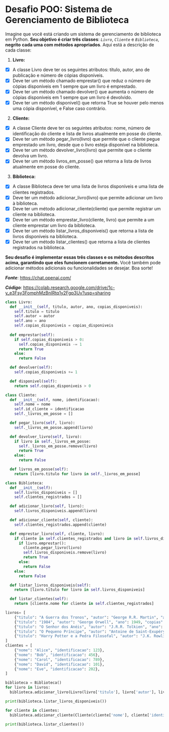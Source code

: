 # Desafio POO: Sistema de Gerenciamento de Biblioteca
Imagine que você está criando um sistema de gerenciamento de biblioteca em Python. **Seu objetivo é criar três classes**: *`Livro`*, *`Cliente`* e *`Biblioteca`*, **negrito** **cada uma com métodos apropriados**. Aqui está a descrição de cada classe:

1. **Livro:**
* [X] A classe Livro deve ter os seguintes atributos: título, autor, ano de publicação e número de cópias disponíveis.
* [X] Deve ter um método chamado emprestar() que reduz o número de cópias disponíveis em 1 sempre que um livro é emprestado.
* [X] Deve ter um método chamado devolver() que aumenta o número de cópias disponíveis em 1 sempre que um livro é devolvido.
* [X] Deve ter um método disponivel() que retorna True se houver pelo menos uma cópia disponível, e False caso contrário.

2. **Cliente:**

* [X] A classe Cliente deve ter os seguintes atributos: nome, número de identificação do cliente e lista de livros atualmente em posse do cliente.
* [X] Deve ter um método pegar_livro(livro) que permite que o cliente pegue emprestado um livro, desde que o livro esteja disponível na biblioteca.
* [X] Deve ter um método devolver_livro(livro) que permite que o cliente devolva um livro.
* [X] Deve ter um método livros_em_posse() que retorna a lista de livros atualmente em posse do cliente.

3. **Biblioteca:**

* [X] A classe Biblioteca deve ter uma lista de livros disponíveis e uma lista de clientes registrados.
* [X] Deve ter um método adicionar_livro(livro) que permite adicionar um livro à biblioteca.
* [X] Deve ter um método adicionar_cliente(cliente) que permite registrar um cliente na biblioteca.
* [X] Deve ter um método emprestar_livro(cliente, livro) que permite a um cliente emprestar um livro da biblioteca.
* [X] Deve ter um método listar_livros_disponiveis() que retorna a lista de livros disponíveis na biblioteca.
* [X] Deve ter um método listar_clientes() que retorna a lista de clientes registrados na biblioteca.

**Seu desafio é implementar essas três classes e os métodos descritos acima, garantindo que eles funcionem corretamente.** Você também pode adicionar métodos adicionais ou funcionalidades se desejar. Boa sorte!

***Fonte***: https://chat.openai.com/

***Código***: https://colab.research.google.com/drive/1c-y_e3Fsy3FomphMzBnIRtq1y2Fgp3Uv?usp=sharing

```python
class Livro:
  def __init__(self, titulo, autor, ano, copias_disponiveis):
    self.titulo = titulo
    self.autor = autor
    self.ano = ano
    self.copias_disponiveis = copias_disponiveis
  
  def emprestar(self):
    if self.copias_disponiveis > 0:
      self.copias_disponiveis -= 1
      return True
    else:
      return False

  def devolver(self):
    self.copias_disponiveis += 1

  def disponivel(self):
    return self.copias_disponiveis > 0
```

```python
class Cliente:
  def __init__(self, nome, identificacao):
    self.nome = nome
    self.id_cliente = identificacao
    self._livros_em_posse = []

  def pegar_livro(self, livro):
    self._livros_em_posse.append(livro)

  def devolver_livro(self, livro):
    if livro in self._livros_em_posse:
      self._livros_em_posse.remove(livro)
      return True
    else:
      return False

  def livros_em_posse(self):
    return [livro.titulo for livro in self._livros_em_posse]
```

```python
class Biblioteca:
  def __init__(self):
    self.livros_disponiveis = []
    self.clientes_registrados = []

  def adicionar_livro(self, livro):
    self.livros_disponiveis.append(livro)

  def adicionar_cliente(self, cliente):
    self.clientes_registrados.append(cliente)

  def emprestar_livro(self, cliente, livro):
    if cliente in self.clientes_registrados and livro in self.livros_disponiveis:
      if livro.emprestar():
        cliente.pegar_livro(livro)
        self.livros_disponiveis.remove(livro)
        return True
      else:
        return False
    else:
      return False

  def listar_livros_disponiveis(self):
    return [livro.titulo for livro in self.livros_disponiveis]

  def listar_clientes(self):
    return [cliente.nome for cliente in self.clientes_registrados]
```

```python
livros= [
    {"titulo": "A Guerra dos Tronos", "autor": "George R.R. Martin", "ano": 1996, "copias": 3},
    {"titulo": "1984", "autor": "George Orwell", "ano": 1949, "copias": 5},
    {"titulo": "O Senhor dos Anéis", "autor": "J.R.R. Tolkien", "ano": 1954, "copias": 2},
    {"titulo": "O Pequeno Príncipe", "autor": "Antoine de Saint-Exupéry", "ano": 1943, "copias": 4},
    {"titulo": "Harry Potter e a Pedra Filosofal", "autor": "J.K. Rowling", "ano": 1997, "copias": 6},
]
clientes = [
    {"nome": "Alice", "identificacao": 123},
    {"nome": "Bob", "identificacao": 456},
    {"nome": "Carol", "identificacao": 789},
    {"nome": "David", "identificacao": 101},
    {"nome": "Eve", "identificacao": 202},
]
```

```python
biblioteca = Biblioteca()
for livro in livros:
  biblioteca.adicionar_livro(Livro(livro['titulo'], livro['autor'], livro['ano'], livro['copias']))

print(biblioteca.listar_livros_disponiveis())
```

```python
for cliente in clientes:
  biblioteca.adicionar_cliente(Cliente(cliente['nome'], cliente['identificacao']))

print(biblioteca.listar_clientes())
```
